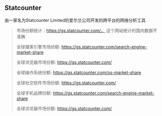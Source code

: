 ## Statcounter

由一家名为Statcounter Limited的爱尔兰公司开发的跨平台的网络分析工具.

> 市场份额统计：https://gs.statcounter.com/， 这个网站统计的国内数据不准确
>
> 全球搜索引擎市场份额: https://gs.statcounter.com/search-engine-market-share
>
> 全球浏览器市场份额: https://gs.statcounter.com/
>
> 全球操作系统份额: https://gs.statcounter.com/os-market-share
>
> 全球社交软件市场份额: https://gs.statcounter.com/
>
> 全球手机品牌份额: https://gs.statcounter.com/search-engine-market-share
>
> 全球浏览器市场份额: https://gs.statcounter.com/

